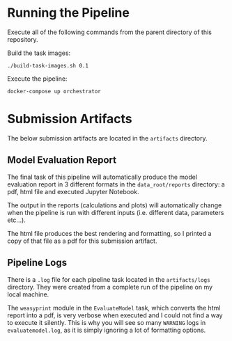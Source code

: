 # Running the Pipeline

Execute all of the following commands from the parent directory of this repository.

Build the task images:

`./build-task-images.sh 0.1`

Execute the pipeline: 

`docker-compose up orchestrator` 

# Submission Artifacts

The below submission artifacts are located in the `artifacts` directory.

## Model Evaluation Report
The final task of this pipeline will automatically produce the model evaluation report in 3 different formats in the `data_root/reports` directory: a pdf, html file and executed Jupyter Notebook.

The output in the reports (calculations and plots) will automatically change when the pipeline is run with different inputs (i.e. different data, parameters etc...).

The html file produces the best rendering and formatting, so I printed a copy of that file as a pdf for this submission artifact.

## Pipeline Logs
There is a `.log` file for each pipeline task located in the `artifacts/logs` directory.  They were created from a complete run of the pipeline on my local machine.

The `weasyprint` module in the `EvaluateModel` task, which converts the html report into a pdf, is very verbose when executed and I could not find a way to execute it silently.  This is why you will see so many `WARNING` logs in `evaluatemodel.log`, as it is simply ignoring a lot of formatting options.
